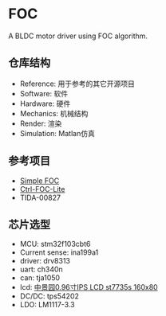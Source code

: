 # FOC
A BLDC motor driver using FOC algorithm.
## 仓库结构
- Reference: 用于参考的其它开源项目
- Software: 软件
- Hardware: 硬件
- Mechanics: 机械结构
- Render: 渲染
- Simulation: Matlan仿真

## 参考项目

- [Simple FOC](https://github.com/simplefoc/Arduino-FOC)
- [Ctrl-FOC-Lite](https://github.com/peng-zhihui/Ctrl-FOC-Lite)
- TIDA-00827

## 芯片选型

- MCU: stm32f103cbt6
- Current sense: ina199a1
- driver: drv8313
- uart: ch340n
- can: tja1050
- lcd: [中景园0.96寸IPS LCD st7735s 160x80](https://item.taobao.com/item.htm?id=563261295211)
- DC/DC: tps54202
- LDO: LM1117-3.3

